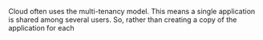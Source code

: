 Cloud often uses the multi-tenancy model. This means a single application is shared among several users. So, rather than creating a copy of the application for each